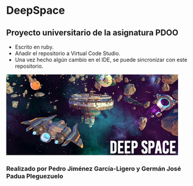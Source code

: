 # DeepSpace
## Proyecto universitario de la asignatura PDOO
* Escrito en ruby.
* Añadir el repositorio a Virtual Code Studio.
* Una vez hecho algún cambio en el IDE, se puede sincronizar con este repositorio.

![](./deepspace_img.jpg)
### Realizado por Pedro Jiménez García-Ligero y Germán José Padua Pleguezuelo
